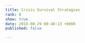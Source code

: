 ```yaml
---
title: Crisis Survival Strategies
rank: 0
show: true
date: 2018-08-29 00:48:13 +0000
published: false

---
```

